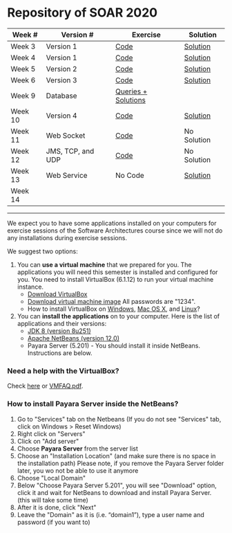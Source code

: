 # Repository of SOAR 2020

| Week # | Version # | Exercise | Solution |
|---|---|---|---|
| Week 3 | Version 1 | [Code](https://github.com/doplab/soar-tp/tree/master/2020/ShoppingWebsite_w3) | [Solution](https://github.com/doplab/soar-tp/tree/master/2020/ShoppingWebsite_v1) |
| Week 4 | Version 1 | [Code](https://github.com/doplab/soar-tp/tree/master/2020/ShoppingWebsite_w4) | [Solution](https://github.com/doplab/soar-tp/tree/master/2020/ShoppingWebsite_v1) |
| Week 5 | Version 2 | [Code](https://github.com/doplab/soar-tp/tree/master/2020/ShoppingWebsite_w5) | [Solution](https://github.com/doplab/soar-tp/tree/master/2020/ShoppingWebsite_v2) |
| Week 6 | Version 3 | [Code](https://github.com/doplab/soar-tp/tree/master/2020/ShoppingWebsite_w6) | [Solution](https://github.com/doplab/soar-tp/tree/master/2020/ShoppingWebsite_v3) |
| Week 9 | Database | [Queries + Solutions](https://github.com/doplab/soar-tp/blob/master/2020/ShoppingWebsite_w9/exercises.sql) ||
| Week 10 | Version 4 | [Code](https://github.com/doplab/soar-tp/tree/master/2020/ShoppingWebsite_w10) | [Solution](https://github.com/doplab/soar-tp/tree/master/2020/ShoppingWebsite_v4) |
| Week 11 | Web Socket | [Code](https://github.com/doplab/soar-tp/tree/master/2020/Week_11) | No Solution |
| Week 12 | JMS, TCP, and UDP | [Code](https://github.com/doplab/soar-tp/tree/master/2020/Week_12) | No Solution |
| Week 13 | Web Service | No Code | [Solution](https://github.com/doplab/soar-tp/tree/master/2020/Week_13) |
| Week 14 | | | |

---

We expect you to have some applications installed on your computers for exercise sessions of the Software Architectures course since we will not do any installations during exercise sessions.

We suggest two options:
1. You can **use a virtual machine** that we prepared for you. The applications you will need this semester is installed and configured for you. You need to install VirtualBox (6.1.12) to run your virtual machine instance.
    * [Download VirtualBox](https://www.virtualbox.org/wiki/Downloads)
    * [Download virtual machine image](https://drive.google.com/file/d/14AuCug-E9ENhNJzSORQnu13-rwpCuczG/view?usp=sharing) All passwords are "1234".
    * How to install VirtualBox on [Windows](https://www.virtualbox.org/manual/UserManual.html#installation_windows), [Mac OS X](https://www.virtualbox.org/manual/UserManual.html#installation-mac), and [Linux](https://www.virtualbox.org/manual/UserManual.html#install-linux-host)?
2. You can **install the applications** on to your computer. Here is the list of applications and their versions:
    * [JDK 8 (version 8u251)](https://www.oracle.com/java/technologies/javase/javase8u211-later-archive-downloads.html)
    * [Apache NetBeans (version 12.0)](https://netbeans.apache.org/download/index.html)
    * Payara Server (5.201) - You should install it inside NetBeans. Instructions are below.

### Need a help with the VirtualBox?
Check [here](https://www.virtualbox.org/manual/UserManual.html) or [VMFAQ.pdf](https://github.com/doplab/SOAR/blob/master/2020/VMFAQ.pdf).

### How to install Payara Server inside the NetBeans?
1. Go to "Services" tab on the Netbeans (If you do not see "Services" tab, click on Windows > Reset Windows)
2. Right click on "Servers"
3. Click on "Add server"
4. Choose **Payara Server** from the server list
5. Choose an "Installation Location" (and make sure there is no space in the installation path)
Please note, if you remove the Payara Server folder later, you wo not be able to use it anymore
6. Choose "Local Domain"
7. Below "Choose Payara Server 5.201", you will see "Download" option, click it and wait for NetBeans to download and install Payara Server. (this will take some time)
8. After it is done, click "Next"
9. Leave the "Domain" as it is (i.e. “domain1”), type a user name and password (if you want to)
